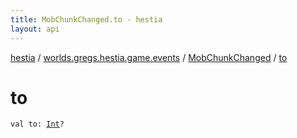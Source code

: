 ```yaml
---
title: MobChunkChanged.to - hestia
layout: api
---
```


<div class='api-docs-breadcrumbs'><a href="../../index.html">hestia</a> / <a href="../index.html">worlds.gregs.hestia.game.events</a> / <a href="index.html">MobChunkChanged</a> / <a href="./to.html">to</a></div>

# to

<div class="signature"><code><span class="keyword">val </span><span class="identifier">to</span><span class="symbol">: </span><a href="https://kotlinlang.org/api/latest/jvm/stdlib/kotlin/-int/index.html"><span class="identifier">Int</span></a><span class="symbol">?</span></code></div>
